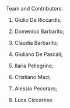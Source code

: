 Team and Contributors:

1. Giulio De Riccardis;

2. Domenico Barbarito;

3. Claudia Barbarito;

4. Giuliano De Pascali;

5. Ilaria Pellegrino;

6. Cristiano Maci;

7. Alessio Pecoraro;

8. Luca Ciccarese.
